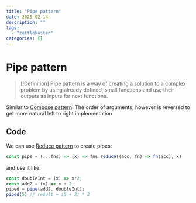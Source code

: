 ```yaml
---
title: "Pipe pattern"
date: 2025-02-14
description: ""
tags: 
  - "zettlekasten"
categories: []
---
```


# Pipe pattern
> [!Definition]
> Pipe pattern is a way of creating a solution to a complex problem by using already defined, small functions and use their outputs as inputs for next functions.

Similar to [Compose pattern](Compose%20pattern.md). The order of arguments, however is reversed to get more natural left to right implementation

## Code
We can use [Reduce pattern](Reduce%20pattern.md) to create pipes:
```js
const pipe = (...fns) => (x) => fns.reduce((acc, fn) => fn(acc), x)
```
and use it like:
```js
const doubleInt = (x) => x*2;
const add2 = (x) => x + 2;
piped = pipe(add2, doubleInt);
piped(5) // result = (5 + 2) * 2
```
